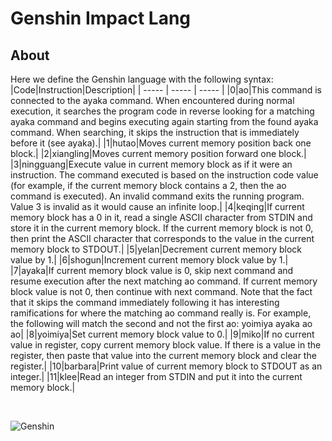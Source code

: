 # Genshin Impact Lang

## About
Here we define the Genshin language with the following syntax:
|Code|Instruction|Description|
| ----- | ----- | ----- |
|0|ao|This command is connected to the ayaka command. When encountered during normal execution, it searches the program code in reverse looking for a matching ayaka command and begins executing again starting from the found ayaka command. When searching, it skips the instruction that is immediately before it (see ayaka).|
|1|hutao|Moves current memory position back one block.|
|2|xiangling|Moves current memory position forward one block.|
|3|ningguang|Execute value in current memory block as if it were an instruction. The command executed is based on the instruction code value (for example, if the current memory block contains a 2, then the ao command is executed). An invalid command exits the running program. Value 3 is invalid as it would cause an infinite loop.|
|4|keqing|If current memory block has a 0 in it, read a single ASCII character from STDIN and store it in the current memory block. If the current memory block is not 0, then print the ASCII character that corresponds to the value in the current memory block to STDOUT.|
|5|yelan|Decrement current memory block value by 1.|
|6|shogun|Increment current memory block value by 1.|
|7|ayaka|If current memory block value is 0, skip next command and resume execution after the next matching ao command. If current memory block value is not 0, then continue with next command. Note that the fact that it skips the command immediately following it has interesting ramifications for where the matching ao command really is. For example, the following will match the second and not the first ao: yoimiya ayaka ao ao|
|8|yoimiya|Set current memory block value to 0.|
|9|miko|If no current value in register, copy current memory block value. If there is a value in the register, then paste that value into the current memory block and clear the register.|
|10|barbara|Print value of current memory block to STDOUT as an integer.|
|11|klee|Read an integer from STDIN and put it into the current memory block.|

<br>

![Genshin](https://i0.hdslb.com/bfs/bigfun/80e0f0eabe3f40b324fadafaae2c9746bb19ffe3.jpg)